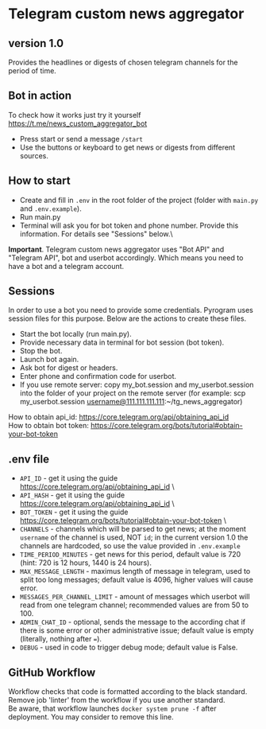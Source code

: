 # Telegram custom news aggregator
## version 1.0
Provides the headlines or digests of chosen telegram channels for the period of time.

## Bot in action
To check how it works just try it yourself https://t.me/news_custom_aggregator_bot
- Press start or send a message `/start`
- Use the buttons or keyboard to get news or digests from different sources.

## How to start
- Create and fill in `.env` in the root folder of the project (folder with `main.py` and `.env.example`).
- Run main.py
- Terminal will ask you for bot token and phone number. Provide this information. For details see "Sessions" below.\

**Important**. Telegram custom news aggregator uses "Bot API" and "Telegram API", bot and userbot accordingly. Which means you need to have a bot and a telegram account.

## Sessions
In order to use a bot you need to provide some credentials. Pyrogram uses session files for this purpose. Below are the actions to create these files.
- Start the bot locally (run main.py).
- Provide necessary data in terminal for bot session (bot token).
- Stop the bot.
- Launch bot again.
- Ask bot for digest or headers.
- Enter phone and confirmation code for userbot.
- If you use remote server: copy my_bot.session and my_userbot.session into the folder of your project on the remote server (for example: scp my_userbot.session username@111.111.111.111:~/tg_news_aggregator)

How to obtain api_id: https://core.telegram.org/api/obtaining_api_id \
How to obtain bot token: https://core.telegram.org/bots/tutorial#obtain-your-bot-token

## .env file
- `API_ID` - get it using the guide https://core.telegram.org/api/obtaining_api_id \
- `API_HASH` - get it using the guide https://core.telegram.org/api/obtaining_api_id \
- `BOT_TOKEN` - get it using the guide https://core.telegram.org/bots/tutorial#obtain-your-bot-token \
- `CHANNELS` - channels which will be parsed to get news; at the moment `username` of the channel is used, NOT `id`; in the current version 1.0 the channels are hardcoded, so use the value provided in `.env.example`
- `TIME_PERIOD_MINUTES` - get news for this period, default value is 720 (hint: 720 is 12 hours, 1440 is 24 hours).
- `MAX_MESSAGE_LENGTH` - maximus length of message in telegram, used to split too long messages; default value is 4096, higher values will cause error.
- `MESSAGES_PER_CHANNEL_LIMIT` - amount of messages which userbot will read from one telegram channel; recommended values are from 50 to 100.
- `ADMIN_CHAT_ID` - optional, sends the message to the according chat if there is some error or other administrative issue; default value is empty (literally, nothing after `=`).
- `DEBUG` - used in code to trigger debug mode; default value is False.

## GitHub Workflow
Workflow checks that code is formatted according to the black standard. Remove job 'linter' from the workflow if you use another standard.\
Be aware, that workflow launches `docker system prune -f` after deployment. You may consider to remove this line.